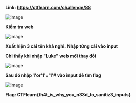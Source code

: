 __Link: https://ctflearn.com/challenge/88__

![image](https://user-images.githubusercontent.com/86923385/135407982-4c994144-37dc-47d3-b7dd-8fd85d0a6cbf.png)

__Kiểm tra web__

![image](https://user-images.githubusercontent.com/86923385/135408089-ae28281e-72a9-44e4-a66a-e10acc074dbf.png)

__Xuất hiện 3 cái tên khả nghi. Nhập từng cái vào input__

__Chỉ thấy khi nhập "Luke" web mới thay đổi__

![image](https://user-images.githubusercontent.com/86923385/135408233-7d058bf7-c007-4d61-beb1-8bc53fbee0c3.png)


__Sau đó nhập 1'or'1'='1'# vào input để tìm flag__


![image](https://user-images.githubusercontent.com/86923385/135408461-d403ee38-81a4-4473-b5ff-29d1c0c902b5.png)


__Flag: CTFlearn{th4t_is_why_you_n33d_to_sanitiz3_inputs}__

